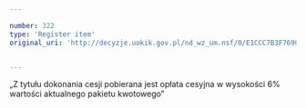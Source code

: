```yaml
---

number: 322
type: 'Register item'
original_uri: 'http://decyzje.uokik.gov.pl/nd_wz_um.nsf/0/E1CCC7B3F7690C01C12572DD003294EE?OpenDocument'


---
```


„Z tytułu dokonania cesji pobierana jest opłata cesyjna w wysokości 6% wartości aktualnego pakietu kwotowego”
